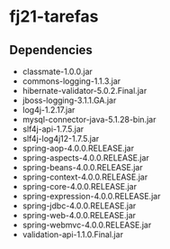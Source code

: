 # fj21-tarefas

## Dependencies
- classmate-1.0.0.jar
- commons-logging-1.1.3.jar
- hibernate-validator-5.0.2.Final.jar
- jboss-logging-3.1.1.GA.jar
- log4j-1.2.17.jar
- mysql-connector-java-5.1.28-bin.jar
- slf4j-api-1.7.5.jar
- slf4j-log4j12-1.7.5.jar
- spring-aop-4.0.0.RELEASE.jar
- spring-aspects-4.0.0.RELEASE.jar
- spring-beans-4.0.0.RELEASE.jar
- spring-context-4.0.0.RELEASE.jar
- spring-core-4.0.0.RELEASE.jar
- spring-expression-4.0.0.RELEASE.jar
- spring-jdbc-4.0.0.RELEASE.jar
- spring-web-4.0.0.RELEASE.jar
- spring-webmvc-4.0.0.RELEASE.jar
- validation-api-1.1.0.Final.jar
